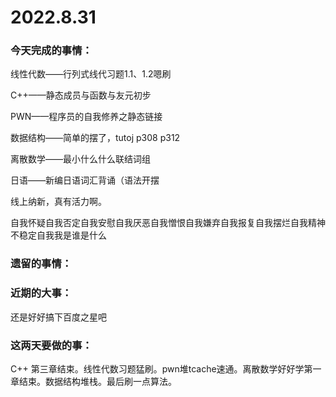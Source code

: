 # 2022.8.31

### 今天完成的事情：

线性代数——行列式线代习题1.1、1.2嗯刷

C++——静态成员与函数与友元初步

PWN——程序员的自我修养之静态链接

数据结构——简单的摆了，tutoj p308 p312

离散数学——最小什么什么联结词组

日语——新编日语词汇背诵（语法开摆

线上纳新，真有活力啊。

自我怀疑自我否定自我安慰自我厌恶自我憎恨自我嫌弃自我报复自我摆烂自我精神不稳定自我我是谁是什么

### 遗留的事情：

### 近期的大事：

还是好好搞下百度之星吧

### 这两天要做的事：

C++ 第三章结束。线性代数习题猛刷。pwn堆tcache速通。离散数学好好学第一章结束。数据结构堆栈。最后刷一点算法。

